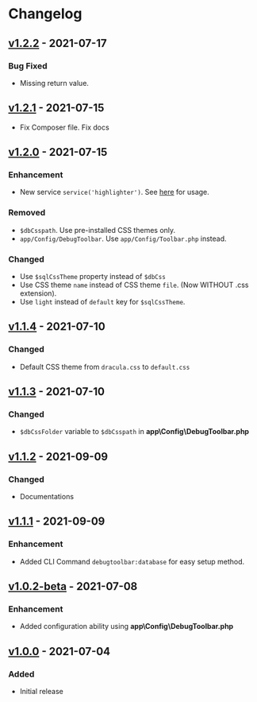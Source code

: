 # Changelog

## [v1.2.2](https://github.com/nfaiz/ci4-debug-toolbar/compare/v1.2.0...v1.2.2) - 2021-07-17

### Bug Fixed
- Missing return value.


## [v1.2.1](https://github.com/nfaiz/ci4-debug-toolbar/compare/v1.2.0...v1.2.1) - 2021-07-15

- Fix Composer file. Fix docs

## [v1.2.0](https://github.com/nfaiz/ci4-debug-toolbar/compare/v1.1.4...v1.2.0) - 2021-07-15

### Enhancement

- New service `service('highlighter')`. See [here](README.md#utilities) for usage.

### Removed

- `$dbCsspath`. Use pre-installed CSS themes only.
- `app/Config/DebugToolbar`. Use `app/Config/Toolbar.php` instead.

### Changed

- Use `$sqlCssTheme` property instead of `$dbCss`
- Use CSS theme `name` instead of CSS theme `file`. (Now WITHOUT .css extension).
- Use `light` instead of `default` key for `$sqlCssTheme`.


## [v1.1.4](https://github.com/nfaiz/ci4-debug-toolbar/compare/v1.1.3...v1.1.4) - 2021-07-10

### Changed

- Default CSS theme from `dracula.css` to `default.css`


## [v1.1.3](https://github.com/nfaiz/ci4-debug-toolbar/compare/v1.1.2...v1.1.3) - 2021-07-10

### Changed

- `$dbCssFolder` variable to `$dbCsspath` in **app\Config\DebugToolbar.php**


## [v1.1.2](https://github.com/nfaiz/ci4-debug-toolbar/compare/v1.1.1...v1.1.2) - 2021-09-09

### Changed

- Documentations


## [v1.1.1](https://github.com/nfaiz/ci4-debug-toolbar/compare/v1.0.2-beta...v1.1.1) - 2021-09-09

### Enhancement

- Added CLI Command `debugtoolbar:database` for easy setup method.


## [v1.0.2-beta](https://github.com/nfaiz/ci4-debug-toolbar/compare/v1.0.0...v1.0.2-beta) - 2021-07-08

### Enhancement

- Added configuration ability using **app\Config\DebugToolbar.php**


## [v1.0.0](https://github.com/nfaiz/ci4-debug-toolbar/releases/tag/v1.0.0) - 2021-07-04

### Added

- Initial release
